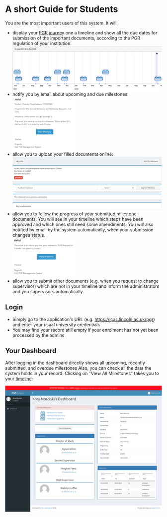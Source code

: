 # A short Guide for Students

You are the most important users of this system. It will 

* display your [PGR journey](template) one a timeline and show all the due dates for submission of the important documents, according to the PGR regulation of your institution:
	<img src="images/timeline.png">
* notify you by email about upcoming and due milestones:
	<br><img src="images/due_email.png" width="200">
* allow you to upload your filled documents online:
	<br><img src="images/submission.png">
* allow you to follow the progress of your submitted milestone documents. You will see in your timeline which steps have been approved and which ones still need some amendments. You will also notified by email by the system automatically, when your submission changes status.
	<br><img src="images/approved_email.png" width="200">
* allow you to submit other documents (e.g. when you request to change supervisor) which are not in your timeline and inform the administrators and you supervisors automatically.

## Login

* Simply go to the application's URL (e.g. https://lcas.lincoln.ac.uk/pgr) and enter your usual university credentials
* You may find your record still empty if your enrolment has not yet been processed by the admins

## Your Dashboard

After logging in the dashboard directly shows all upcoming, recently submitted, and overdue milestones Also, you can check all the data the system holds in your record. Clicking on "View All Milestones" takes you to your [timeline](images/timeline.png):

[![dashboard](images/student_dashboard.png)](images/student_dashboard.png)

